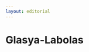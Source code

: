 ```yaml
---
layout: editorial
---
```


# Glasya-Labolas

<figure><img src="../../../../../../../../../../.gitbook/assets/Screenshot 2023-12-22 at 10.31.59 AM.png" alt=""><figcaption></figcaption></figure>
